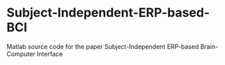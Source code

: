 # Subject-Independent-ERP-based-BCI
Matlab source code for the paper Subject-Independent ERP-based Brain-Computer Interface
